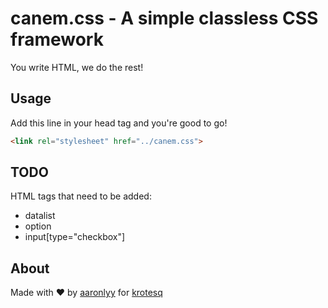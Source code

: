 # canem.css - A simple classless CSS framework

You write HTML, we do the rest!

## Usage

Add this line in your head tag and you're good to go!

```html
<link rel="stylesheet" href="../canem.css">
```

## TODO

HTML tags that need to be added:

- datalist
- option
- input[type="checkbox"]

## About

Made with ♥ by [aaronlyy](https://github.com/aaronlyy) for [krotesq](https://github.com/krotesq)

